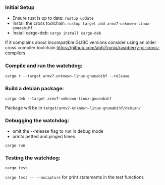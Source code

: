 ### Initial Setup
- Ensure rust is up to date: `rustup update`
- Install the cross toolchain: `rustup target add armv7-unknown-linux-gnueabihf`
- Install cargo-deb: `cargo install cargo-deb`

If it complains about incompatible GLIBC versions consider using an older cross compiler toolchain
https://github.com/abhiTronix/raspberry-pi-cross-compilers

### Compile and run the watchdog:
`cargo r --target armv7-unknown-linux-gnueabihf --release`

### Build a debian package:
`cargo deb --target armv7-unknown-linux-gnueabihf`

Package will be in `target/armv7-unknown-linux-gnueabihf/debian/`

### Debugging the watchdog:
- omit the --release flag to run in debug mode
- prints petted and pinged times
  
`cargo run`

### Testing the watchdog:
`cargo test`

`cargo test -- --nocapture` for print statements in the test functions
